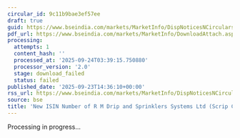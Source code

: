 ```yaml
---
circular_id: 9c11b9bae3ef57ee
draft: true
guid: https://www.bseindia.com/markets/MarketInfo/DispNoticesNCirculars.aspx?Noticeid={A4C03AD3-7555-4D12-80D4-924F17A462B2}&noticeno=20250923-71&dt=09/23/2025&icount=71&totcount=84&flag=0
pdf_url: https://www.bseindia.com/markets/MarketInfo/DownloadAttach.aspx?id=20250923-71&attachedId=
processing:
  attempts: 1
  content_hash: ''
  processed_at: '2025-09-24T03:39:15.750880'
  processor_version: '2.0'
  stage: download_failed
  status: failed
published_date: '2025-09-23T14:36:10+00:00'
rss_url: https://www.bseindia.com/markets/MarketInfo/DispNoticesNCirculars.aspx?Noticeid={A4C03AD3-7555-4D12-80D4-924F17A462B2}&noticeno=20250923-71&dt=09/23/2025&icount=71&totcount=84&flag=0
source: bse
title: 'New ISIN Number of R M Drip and Sprinklers Systems Ltd (Scrip Code: 544456)'
---
```


Processing in progress...